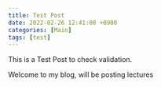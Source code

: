```yaml
---
title: Test Post
date: 2022-02-26 12:41:00 +0900
categories: [Main]
tags: [test]
---
```


This is a Test Post to check validation.

Welcome to my blog, will be posting lectures 
